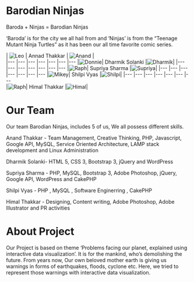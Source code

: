 Barodian Ninjas
================
Baroda + Ninjas = Barodian Ninjas 

‘Baroda’ is for the city we all hail from and ‘Ninjas’ is from the “Teenage Mutant Ninja Turtles” as it has been our all time favorite comic series.
 

| ![Leo](http://anthakkar08.koding.io/wp-content/uploads/2014/12/ninja1.png) | Annad Thakkar | ![Anand](http://anthakkar08.koding.io/wp-content/uploads/2014/12/anand.png) |  
|--- |--- |--- |--- |--- |--- |--- 
|![Donnie](http://anthakkar08.koding.io/wp-content/uploads/2014/12/ninja2.png)| Dharmik Solanki |![Dharmik](http://anthakkar08.koding.io/wp-content/uploads/2014/12/dharmik.png)|
|--- |--- |--- |--- |--- |--- |--- 
|![Raph](http://anthakkar08.koding.io/wp-content/uploads/2014/12/ninja4.png)| Supriya Sharma |![Supriya](http://anthakkar08.koding.io/wp-content/uploads/2014/12/sup.png)|
|--- |--- |--- |--- |--- |--- |--- 
|![Mikey](http://anthakkar08.koding.io/wp-content/uploads/2014/12/ninja3.png)| Shilpi Vyas |![Shilpi](http://anthakkar08.koding.io/wp-content/uploads/2014/12/shilpi.png)|
|--- |--- |--- |--- |--- |--- |---  
|![Raph](http://anthakkar08.koding.io/wp-content/uploads/2014/12/ninja4.png)| Himal Thakkar |![Himal](http://anthakkar08.koding.io/wp-content/uploads/2014/12/himal.png)|

Our Team
=======
Our team Barodian Ninjas, includes 5 of us, We all possess different skills.

Anand Thakkar  - Team Management, Creative Thinking, PHP, Javascript, Google API, MySQL, Service Oriented Architecture, LAMP stack development and Linux Administration

Dharmik Solanki- HTML 5, CSS 3, Bootstrap 3, jQuery and WordPress 

Supriya Sharma - PHP, MySQL, Bootstrap 3, Adobe Photoshop, jQuery, Google API, WordPress and CakePHP

Shilpi Vyas - PHP ,  MySQL  , Software Enginerring , CakePHP

Himal Thakkar  - Designing, Content writing, Adobe Photoshop, Adobe Illustrator and PR activities

About Project
=======
Our Project is based on theme ‘Problems facing our planet, explained using interactive data visualization’.
It is for the mankind, who’s demolishing the future. From years now, Our own beloved mother earth is giving us warnings in forms of earthquakes, floods, cyclone etc. Here, we tried to represent those warnings with interactive data visualization.
